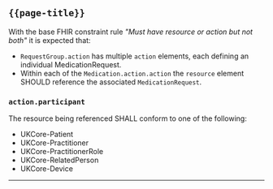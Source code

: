## `{{page-title}}`

With the base FHIR constraint rule *"Must have resource or action but not both"* it is expected that:
- `RequestGroup.action` has multiple `action` elements, each defining an individual MedicationRequest. 
- Within each of the `Medication.action.action` the `resource` element SHOULD reference the associated `MedicationRequest`.

 ### `action.participant`

The resource being referenced SHALL conform to one of the following:

- UKCore-Patient
- UKCore-Practitioner
- UKCore-PractitionerRole
- UKCore-RelatedPerson
- UKCore-Device
<!--
- {{pagelink:Profile-Patient}}
- {{pagelink:Profile-Practitioner}}
- {{pagelink:Profile-PractitionerRole}}
- {{pagelink:Profile-RelatedPerson}}
- {{pagelink:Profile-Device}}
-->

---
